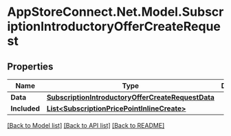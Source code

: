 # AppStoreConnect.Net.Model.SubscriptionIntroductoryOfferCreateRequest

## Properties

Name | Type | Description | Notes
------------ | ------------- | ------------- | -------------
**Data** | [**SubscriptionIntroductoryOfferCreateRequestData**](SubscriptionIntroductoryOfferCreateRequestData.md) |  | 
**Included** | [**List&lt;SubscriptionPricePointInlineCreate&gt;**](SubscriptionPricePointInlineCreate.md) |  | [optional] 

[[Back to Model list]](../README.md#documentation-for-models) [[Back to API list]](../README.md#documentation-for-api-endpoints) [[Back to README]](../README.md)

